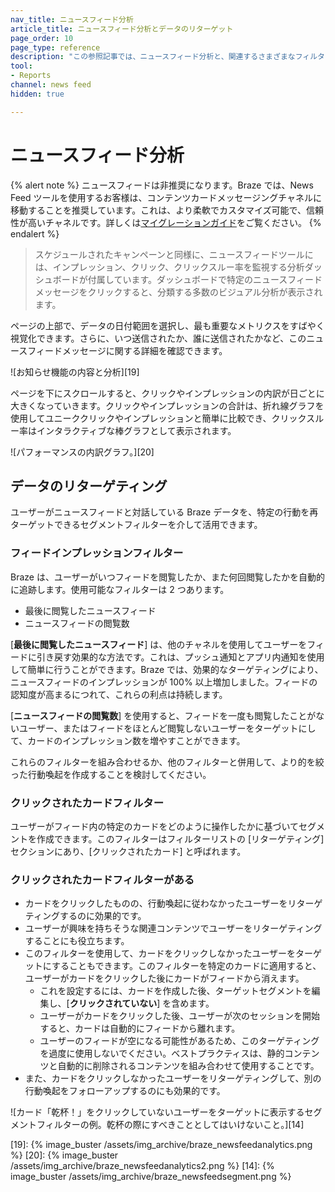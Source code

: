 ```yaml
---
nav_title: ニュースフィード分析
article_title: ニュースフィード分析とデータのリターゲット
page_order: 10
page_type: reference
description: "この参照記事では、ニュースフィード分析と、関連するさまざまなフィルターについて説明します。"
tool: 
- Reports
channel: news feed
hidden: true

---
```


# ニュースフィード分析

{% alert note %}
ニュースフィードは非推奨になります。Braze では、News Feed ツールを使用するお客様は、コンテンツカードメッセージングチャネルに移動することを推奨しています。これは、より柔軟でカスタマイズ可能で、信頼性が高いチャネルです。詳しくは[マイグレーションガイド]({{site.baseurl}}/user_guide/message_building_by_channel/content_cards/migrating_from_news_feed/)をご覧ください。
{% endalert %}

> スケジュールされたキャンペーンと同様に、ニュースフィードツールには、インプレッション、クリック、クリックスルー率を監視する分析ダッシュボードが付属しています。ダッシュボードで特定のニュースフィードメッセージをクリックすると、分類する多数のビジュアル分析が表示されます。 

ページの上部で、データの日付範囲を選択し、最も重要なメトリクスをすばやく視覚化できます。さらに、いつ送信されたか、誰に送信されたかなど、このニュースフィードメッセージに関する詳細を確認できます。

![お知らせ機能の内容と分析][19]

ページを下にスクロールすると、クリックやインプレッションの内訳が日ごとに大きくなっていきます。クリックやインプレッションの合計は、折れ線グラフを使用してユニーククリックやインプレッションと簡単に比較でき、クリックスルー率はインタラクティブな棒グラフとして表示されます。

![パフォーマンスの内訳グラフ。][20]

## データのリターゲティング

ユーザーがニュースフィードと対話している Braze データを、特定の行動を再ターゲットできるセグメントフィルターを介して活用できます。

### フィードインプレッションフィルター

Braze は、ユーザーがいつフィードを閲覧したか、また何回閲覧したかを自動的に追跡します。使用可能なフィルターは 2 つあります。

- 最後に閲覧したニュースフィード
- ニュースフィードの閲覧数

\[**最後に閲覧したニュースフィード**] は、他のチャネルを使用してユーザーをフィードに引き戻す効果的な方法です。これは、プッシュ通知とアプリ内通知を使用して簡単に行うことができます。Braze では、効果的なターゲティングにより、ニュースフィードのインプレッションが 100% 以上増加しました。フィードの認知度が高まるにつれて、これらの利点は持続します。

\[**ニュースフィードの閲覧数**] を使用すると、フィードを一度も閲覧したことがないユーザー、またはフィードをほとんど閲覧しないユーザーをターゲットにして、カードのインプレッション数を増やすことができます。

これらのフィルターを組み合わせるか、他のフィルターと併用して、より的を絞った行動喚起を作成することを検討してください。

### クリックされたカードフィルター

ユーザーがフィード内の特定のカードをどのように操作したかに基づいてセグメントを作成できます。このフィルターはフィルターリストの \[リターゲティング] セクションにあり、\[クリックされたカード] と呼ばれます。

### クリックされたカードフィルターがある

- カードをクリックしたものの、行動喚起に従わなかったユーザーをリターゲティングするのに効果的です。
- ユーザーが興味を持ちそうな関連コンテンツでユーザーをリターゲティングすることにも役立ちます。
- このフィルターを使用して、カードをクリックしなかったユーザーをターゲットにすることもできます。このフィルターを特定のカードに適用すると、ユーザーがカードをクリックした後にカードがフィードから消えます。
  - これを設定するには、カードを作成した後、ターゲットセグメントを編集し、\[**クリックされていない**] を含めます。
  - ユーザーがカードをクリックした後、ユーザーが次のセッションを開始すると、カードは自動的にフィードから離れます。
  - ユーザーのフィードが空になる可能性があるため、このターゲティングを過度に使用しないでください。ベストプラクティスは、静的コンテンツと自動的に削除されるコンテンツを組み合わせて使用​​することです。
- また、カードをクリックしなかったユーザーをリターゲティングして、別の行動喚起をフォローアップするのにも効果的です。

![カード「乾杯！」をクリックしていないユーザーをターゲットに表示するセグメントフィルターの例。乾杯の際にすべきこととしてはいけないこと。][14]


[19]: {% image_buster /assets/img_archive/braze_newsfeedanalytics.png %}
[20]: {% image_buster /assets/img_archive/braze_newsfeedanalytics2.png %}
[14]: {% image_buster /assets/img_archive/braze_newsfeedsegment.png %}
